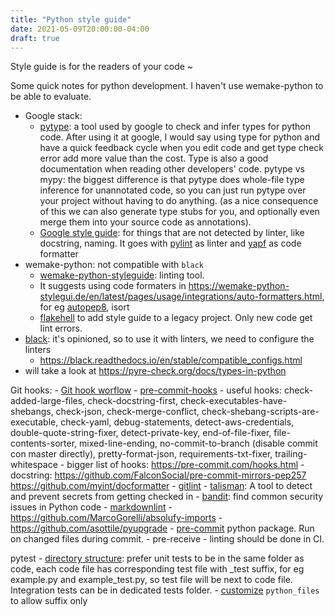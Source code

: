 ```yaml
---
title: "Python style guide"
date: 2021-05-09T20:00:00-04:00
draft: true
---
```

Style guide is for the readers of your code ~

Some quick notes for python development. I haven't use wemake-python to be able to evaluate.
- Google stack:
    - [pytype](https://github.com/google/pytype): a tool used by google to check and infer types for python code. After using it at google, I would say using type for python and have a quick feedback cycle when you edit code and get type check error add more value than the cost. Type is also a good documentation when reading other developers' code.
        pytype vs mypy: the biggest difference is that pytype does whole-file type inference for unannotated code, so you can just run pytype over your project without having to do anything. (as a nice consequence of this we can also generate type stubs for you, and optionally even merge them into your source code as annotations).
    - [Google style guide](https://google.github.io/styleguide/pyguide.html): for things that are not detected by linter, like docstring, naming. It goes with [pylint](https://www.pylint.org/) as linter and [yapf](https://github.com/google/yapf/) as code formatter
- wemake-python: not compatible with `black`
    - [wemake-python-styleguide](https://github.com/wemake-services/wemake-python-styleguide): linting tool. 
    - It suggests using code formaters in <https://wemake-python-stylegui.de/en/latest/pages/usage/integrations/auto-formatters.html>, for eg [autopep8](https://github.com/hhatto/autopep8), isort
    - [flakehell](https://wemake-python-stylegui.de/en/latest/pages/usage/integrations/flakehell.html) to add style guide to a legacy project. Only new code get lint errors.
- [black](https://github.com/psf/black): it's opinioned, so to use it with linters, we need to configure the linters
    - <https://black.readthedocs.io/en/stable/compatible_configs.html>
- will take a look at https://pyre-check.org/docs/types-in-python

Git hooks: 
    - [Git hook worflow](https://git-scm.com/book/en/v2/Customizing-Git-Git-Hooks)
    - [pre-commit-hooks](https://github.com/pre-commit/pre-commit-hooks)
        - useful hooks: check-added-large-files, check-docstring-first, check-executables-have-shebangs, check-json, check-merge-conflict, check-shebang-scripts-are-executable, check-yaml, debug-statements, detect-aws-credentials, double-quote-string-fixer, detect-private-key, end-of-file-fixer, file-contents-sorter, mixed-line-ending, no-commit-to-branch (disable commit con master directly), pretty-format-json, requirements-txt-fixer, trailing-whitespace
    - bigger list of hooks: https://pre-commit.com/hooks.html
    - docstring: https://github.com/FalconSocial/pre-commit-mirrors-pep257 https://github.com/myint/docformatter
    - [gitlint](https://github.com/jorisroovers/gitlint)
    - [talisman](https://github.com/thoughtworks/talisman): A tool to detect and prevent secrets from getting checked in
    - [bandit](https://github.com/PyCQA/bandit): find common security issues in Python code
    - [markdownlint](https://github.com/igorshubovych/markdownlint-cli)
    - https://github.com/MarcoGorelli/absolufy-imports
    - https://github.com/asottile/pyupgrade
    - [pre-commit](https://github.com/pre-commit/pre-commit) python package. Run on changed files during commit.
    - pre-receive
    - linting should be done in CI.

pytest
    - [directory structure](https://docs.pytest.org/en/reorganize-docs/new-docs/user/directory_structure.html): prefer unit tests to be in the same folder as code, each code file has corresponding test file with _test suffix, for eg example.py and example_test.py, so test file will be next to code file. Integration tests can be in dedicated tests folder.
    - [customize](https://docs.pytest.org/en/reorganize-docs/customize.html) `python_files` to allow suffix only